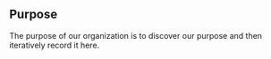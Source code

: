 ## Purpose

The purpose of our organization is to discover our purpose and then iteratively record it here.
